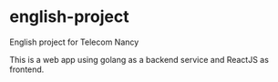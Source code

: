 # english-project

English project for Telecom Nancy

This is a web app using golang as a backend service and ReactJS as frontend.
